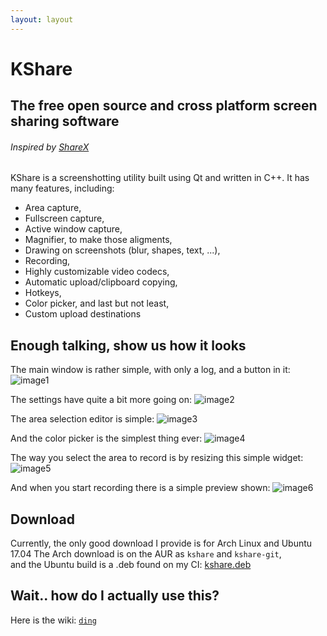 ```yaml
---
layout: layout
---
```



# **KShare**
## The free open source and cross platform screen sharing software
###### Inspired by [ShareX](https://getsharex.com)

KShare is a screenshotting utility built using Qt and written in C++.
It has many features, including:
* Area capture,
* Fullscreen capture,
* Active window capture,
* Magnifier, to make those aligments,
* Drawing on screenshots (blur, shapes, text, ...),
* Recording,
* Highly customizable video codecs,
* Automatic upload/clipboard copying,
* Hotkeys,
* Color picker, and last but not least,
* Custom upload destinations

## Enough talking, show us how it looks
The main window is rather simple, with only a log, and a button in it:
![image1](http://i.imgur.com/QOebwEM.png)

The settings have quite a bit more going on:
![image2](http://i.imgur.com/kZzQzGr.png)

The area selection editor is simple:
![image3](http://i.imgur.com/kyWZk3p.jpg)

And the color picker is the simplest thing ever:
![image4](http://i.imgur.com/VIeGbdQ.jpg)

The way you select the area to record is by resizing this simple widget:
![image5](http://i.imgur.com/0iXFHnm.png)

And when you start recording there is a simple preview shown:
![image6](http://i.imgur.com/6fu33TR.png)

## Download
Currently, the only good download I provide is for Arch Linux and Ubuntu 17.04
The Arch download is on the AUR as `kshare` and `kshare-git`,  
and the Ubuntu build is a .deb found on my CI: [kshare.deb](https://nativeci.arsenarsen.com/job/KShare/73/artifact/packages/simpleName.deb)

## Wait.. how do I actually use this?

Here is the wiki: [`ding`](https://github.com/ArsenArsen/KShare/wiki)
